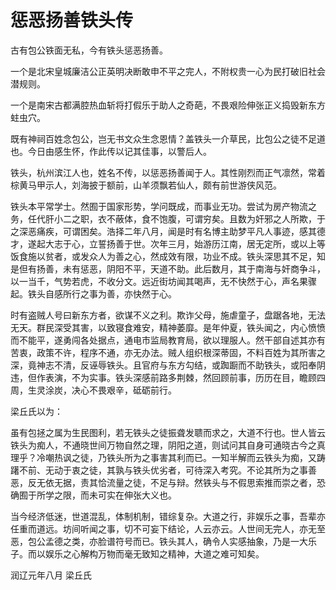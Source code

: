 # 惩恶扬善铁头传

古有包公铁面无私，今有铁头惩恶扬善。

一个是北宋皇城廉洁公正英明决断敢申不平之完人，不附权贵一心为民打破旧社会潜规则。

一个是南宋古都满腔热血斩将打假乐于助人之奇葩，不畏艰险伸张正义捣毁新东方蛀虫穴。

既有神祠百姓念包公，岂无书文众生念恩情？盖铁头一介草民，比包公之徒不足道也。今日由感生怀，作此传以记其佳事，以警后人。



铁头，杭州滨江人也，姓名不传，以惩恶扬善闻于人。其性刚烈而正气凛然，常着棕黄马甲示人，刘海披于额前，山羊须飘若仙人，颇有前世游侠风范。

铁头本平常学士。然囿于国家形势，学问既成，而事业无功。尝试为房产物流之务，任代肝小二之职，衣不蔽体，食不饱腹，可谓穷矣。且数为奸邪之人所欺，于之深恶痛疾，可谓困矣。浩择二年八月，闻是时有名博主助梦平凡人事迹，感其德才，遂起大志于心，立誓扬善于世。次年三月，始游历江南，居无定所，或以上等饭食施以贫者，或发众人为善之心，然成效有限，功业不成。铁头深思其不足，知是但有扬善，未有惩恶，阴阳不平，天道不助。此后数月，其于南海与奸商争斗，以一当千，气势若虎，不收分文。远近街坊闻其喝声，无不快然于心，声名果骤起。铁头自感所行之事为善，亦快然于心。

时有盗贼人号曰新东方者，欲谋不义之利。欺诈父母，施虐童子，盘踞各地，无法无天。群民深受其害，以致寝食难安，精神萎靡。是年仲夏，铁头闻之，内心愤愤而不能平，遂勇闯各处据点，通电市监局教育局，欲以理服人。然干部自述其亦有苦衷，政策不许，程序不通，亦无办法。贼人组织根深蒂固，不料百姓为其所害之深，竟神志不清，反诬辱铁头。且官府与东方勾结，或踟蹰而不助铁头，或阳奉阴违，但作表演，不为实事。铁头深感前路多荆棘，然回顾前事，历历在目，瞻顾四周，生灵涂炭，决心不畏艰辛，砥砺前行。

梁丘氏以为：

虽有包拯之属为生民图利，若无铁头之徒振聋发聩而求之，大道不行也。世人皆云铁头为痴人，不通晓世间万物自然之理，阴阳之道，则试问其自身可通晓古今之真理乎？冷嘲热讽之徒，乃铁头所为之事害其利而已。一知半解而云铁头为痴，又踌躇不前、无动于衷之徒，其孰与铁头优劣者，可待深入考究。不论其所为之事善恶，反无依无据，责其恰流量之徒，不足与辩。然铁头与不假思索推而崇之者，恐确囿于所学之限，而未可实在伸张大义也。

当今经济低迷，世道混乱，体制机制，错综复杂。大道之行，非娱乐之事，吾辈亦任重而道远。坊间听闻之事，切不可妄下结论，人云亦云。人世间无完人，亦无至恶，包公孟德之类，亦脸谱符号而已。铁头其人，确令人实感抽象，乃是一大乐子。而以娱乐之心解构万物而毫无致知之精神，大道之难可知矣。

润辽元年八月 梁丘氏